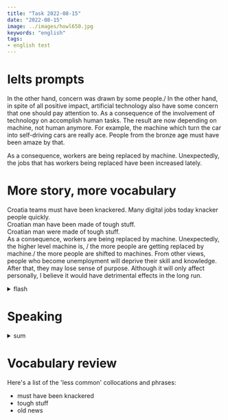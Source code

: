 ```yaml
---
title: "Task 2022-08-15"
date: "2022-08-15"
image: ../images/howl650.jpg
keywords: "english"
tags:
- english test
---
```

# Ielts prompts
In the other hand, concern was drawn by some people./ In the other hand, in spite of all positive impact, artificial technology also have some concern that one should pay attention to. As a consequence of the involvement of technology on accomplish human tasks. The result are now depending on machine, not human anymore. For example, the machine which turn the car into self-driving cars are really ace. People from the bronze age must have been amaze by that.

As a consequence, workers are being replaced by machine. Unexpectedly, the jobs that has workers being replaced have been increased lately.



# More story, more vocabulary
Croatia teams must have been knackered. Many digital jobs today knacker people quickly. <br>
Croatian man have been made of tough stuff. <br>
Croatian man were made of tough stuff. <br>
As a consequence, workers are being replaced by machine. Unexpectedly, the higher level machine is, / the more people are getting replaced by machine./ the more people are shifted to machines. From other views, people who become unemployment will deprive their skill and knowledge. After that, they may lose sense of purpose. Although it will only affect personally, I believe it would have detrimental effects in the long run.

<details><summary>flash</summary>
Paraphrase this:
The company’s profits were higher this year than last year.
Sample answers:
* This year, the company's profits have gone up.
* There was an increase in the firm's net earnings this year compared to last year.
</details>

# Speaking
<details><summary>sum</summary>
What are you studying at the moment?
What do you like most about your studies?
What do you hope to do in the future when you have finished?
</details>

# Vocabulary review
Here's a list of the 'less common' collocations and phrases:
* must have been knackered
* tough stuff
* old news
